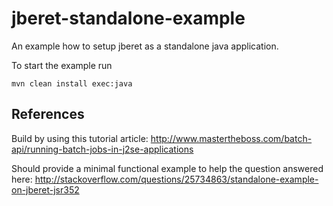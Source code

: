 jberet-standalone-example
=========================

An example how to setup jberet as a standalone java application.

To start the example run

    mvn clean install exec:java

## References

Build by using this tutorial article:
http://www.mastertheboss.com/batch-api/running-batch-jobs-in-j2se-applications

Should provide a minimal functional example to help the question answered here:
http://stackoverflow.com/questions/25734863/standalone-example-on-jberet-jsr352